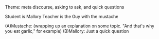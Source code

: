 
Theme: meta discourse, asking to ask, and quick questions

Student is Mallory
Teacher is the Guy with the mustache

(A)Mustache: (wrapping up an explanation on some topic.  "And that's why you eat garlic," for example)
(B)Mallory: Just a quick question


